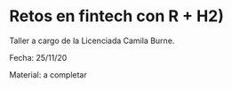 # Retos en fintech con R + H2)

Taller a cargo de la Licenciada Camila Burne.

Fecha: 25/11/20

Material: a completar

